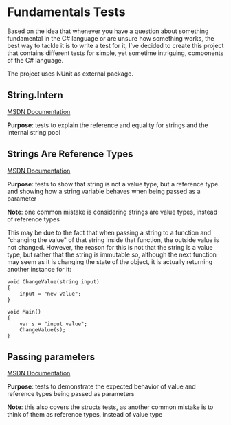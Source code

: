 # Fundamentals Tests

Based on the idea that whenever you have a question about something fundamental in the C# language or are unsure how something works, the best way to tackle it is to write a test for it, I’ve decided to create this project that contains different tests for simple, yet sometime intriguing, components of the C# language.

The project uses NUnit as external package.


## String.Intern

[MSDN Documentation](https://msdn.microsoft.com/en-us/library/system.string.intern(v=vs.110).aspx)

**Purpose**: tests to explain the reference and equality for strings and the internal string pool


## Strings Are Reference Types

[MSDN Documentation](https://msdn.microsoft.com/en-us/library/system.string(v=vs.110).aspx)

**Purpose**: tests to show that string is not a value type, but a reference type and showing how a string variable behaves when being passed as a parameter

**Note**: one common mistake is considering strings are value types, instead of reference types

This may be due to the fact that when passing a string to a function and "changing the value" of that string inside that function, the outside value is not changed.
However, the reason for this is not that the string is a value type, but rather that the string is immutable so, although the next function may seem as it is changing the state of the object, it is actually returning another instance for it:
```
void ChangeValue(string input)
{
	input = "new value";
}

void Main()
{
	var s = "input value";
	ChangeValue(s);
}
```


## Passing parameters

[MSDN Documentation](https://msdn.microsoft.com/en-us/library/0f66670z(v=vs.71).aspx)

**Purpose**: tests to demonstrate the expected behavior of value and reference types being passed as parameters

**Note**: this also covers the structs tests, as another common mistake is to think of them as reference types, instead of value type